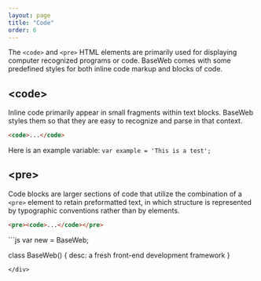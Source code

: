 ```yaml
---
layout: page
title: "Code"
order: 6
---
```


The `<code>` and `<pre>` HTML elements are primarily used for displaying computer recognized programs or code. BaseWeb comes with some predefined styles for both inline code markup and blocks of code.

## &lt;code&gt;

Inline code primarily appear in small fragments within text blocks. BaseWeb styles them so that they are easy to recognize and parse in that context.

```html
<code>...</code>
```

<div class="demo">
  <p>Here is an example variable: <code>var example = 'This is a test';</code></p>
</div>

## &lt;pre&gt;

Code blocks are larger sections of code that utilize the combination of a `<pre>` element to retain preformatted text, in which structure is represented by typographic conventions rather than by elements.

```html
<pre><code>...</code></pre>
```

<div class="demo" markdown="1">
```js
var new = BaseWeb;

class BaseWeb() {
  desc: a fresh front-end development framework
}
```
</div>
